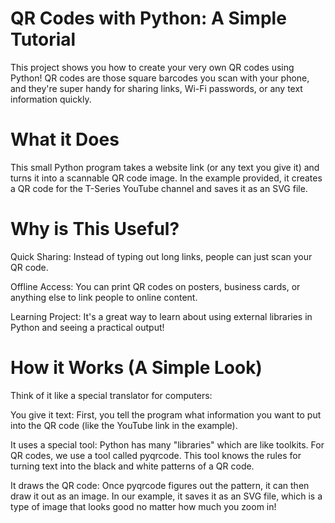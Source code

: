 # QR Codes with Python: A Simple Tutorial
This project shows you how to create your very own QR codes using Python! QR codes are those square barcodes you scan with your phone, and they're super handy for sharing links, Wi-Fi passwords, or any text information quickly.

# What it Does
This small Python program takes a website link (or any text you give it) and turns it into a scannable QR code image. In the example provided, it creates a QR code for the T-Series YouTube channel and saves it as an SVG file.

# Why is This Useful?
Quick Sharing: Instead of typing out long links, people can just scan your QR code.

Offline Access: You can print QR codes on posters, business cards, or anything else to link people to online content.

Learning Project: It's a great way to learn about using external libraries in Python and seeing a practical output!

# How it Works (A Simple Look)
Think of it like a special translator for computers:

You give it text: First, you tell the program what information you want to put into the QR code (like the YouTube link in the example).

It uses a special tool: Python has many "libraries" which are like toolkits. For QR codes, we use a tool called pyqrcode. This tool knows the rules for turning text into the black and white patterns of a QR code.

It draws the QR code: Once pyqrcode figures out the pattern, it can then draw it out as an image. In our example, it saves it as an SVG file, which is a type of image that looks good no matter how much you zoom in!
